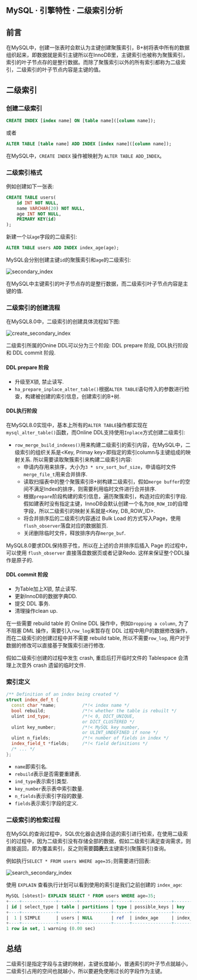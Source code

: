 ## MySQL · 引擎特性 · 二级索引分析

## 前言

在MySQL中，创建一张表时会默认为主键创建聚簇索引，B+树将表中所有的数据组织起来，即数据就是索引主键所以在InnoDB里，主键索引也被称为聚簇索引，索引的叶子节点存的是整行数据。而除了聚簇索引以外的所有索引都称为二级索引，二级索引的叶子节点内容是主键的值。

## 二级索引

### 创建二级索引

```sql
CREATE INDEX [index name] ON [table name]([column name]);
```

或者

```sql
ALTER TABLE [table name] ADD INDEX [index name]([column name]);
```

在MySQL中，`CREATE INDEX` 操作被映射为 `ALTER TABLE ADD_INDEX`。

### 二级索引格式

例如创建如下一张表:

```sql
CREATE TABLE users(
    id INT NOT NULL,
    name VARCHAR(20) NOT NULL,
    age INT NOT NULL,
    PRIMARY KEY(id)
);
```

新建一个以`age`字段的二级索引:

```sql
ALTER TABLE users ADD INDEX index_age(age);
```

MySQL会分别创建主键`id`的聚簇索引和`age`的二级索引:

![secondary_index](/Users/mbpzy/images/2020-01-qingwu-secondary-index.jpg)

在MySQL中主键索引的叶子节点存的是整行数据，而二级索引叶子节点内容是主键的值.

### 二级索引的创建流程

在MySQL8.0中，二级索引的创建具体流程如下图:

![create_secondary_index](/Users/mbpzy/images/2020-01-qingwu-create-secondary-index.jpg)

二级索引所属的Onine DDL可以分为三个阶段: DDL prepare 阶段, DDL执行阶段和 DDL commit 阶段.

#### DDL prepare 阶段

- 升级至X锁, 禁止读写.
- `ha_prepare_inplace_alter_table()`根据`ALTER TABLE`语句传入的参数进行检查，构建被创建的索引信息，创建索引的B+树.

#### DDL执行阶段

在MySQL8.0实现中，基本上所有的`ALTER TABLE`操作都实现在`mysql_alter_table()`函数，而Online DDL支持使用`Inplace`方式创建二级索引:

- `row_merge_build_indexes()`用来构建二级索引的索引内容，在MySQL中，二级索引的组织关系是<Key, Primay key>即指定的索引column与主键组成的映射关系. 所以需要读取聚簇索引来构建二级索引内容:
  - 申请内存用来排序，大小为`3 * srv_sort_buf_size`，申请临时文件`merge_file_t`用来合并排序.
  - 读取扫描表中的整个聚簇索引B+树构建二级索引，假如`merge buffer`的空间不满足Index的排序，则需要利用临时文件进行合并排序.
  - 根据`prepare`阶段构建的索引信息，遍历聚簇索引，构造对应的索引字段. 假如建表时没有指定主键，InnoDB会默认创建一个名为`DB_ROW_ID`的自增字段，所以二级索引的映射关系就是<Key, DB_ROW_ID>.
  - 将合并排序后的二级索引内容通过 Bulk Load 的方式写入Page，使用`flush_observer`落盘对应的数据脏页.
  - 关闭删除临时文件，释放排序内存`merge_buf`.

MySQL8.0要求DDL保持原子性，所以在上述的合并排序后插入 Page 的过程中，可以使用 `flush_observer` 直接落盘数据页或者记录Redo. 这样来保证整个DDL操作是原子的.

#### DDL commit 阶段

- 为Table加上X锁, 禁止读写.
- 更新InnoDB的数据字典DD.
- 提交 DDL 事务.
- 清理操作clean up.

在一些需要 rebuild table 的 Online DDL 操作中，例如`Dropping a column`, 为了不阻塞 DML 操作，需要引入`row_log`来暂存在 DDL 过程中用户的数据修改操作，而在二级索引的创建过程中并不需要 rebuild table, 所以不需要`row_log`, 用户对于数据的修改可以直接基于聚簇索引进行修改.

假如二级索引创建的过程中发生 crash, 重启后打开临时文件的 Tablespace 会清理上次意外 crash 遗留的临时文件.

### 索引定义

```c++
/** Definition of an index being created */
struct index_def_t {
  const char *name;          /*!< index name */
  bool rebuild;              /*!< whether the table is rebuilt */
  ulint ind_type;            /*!< 0, DICT_UNIQUE,
                             or DICT_CLUSTERED */
  ulint key_number;          /*!< MySQL key number,
                             or ULINT_UNDEFINED if none */
  ulint n_fields;            /*!< number of fields in index */
  index_field_t *fields;     /*!< field definitions */
  /* ... */
};
```

- `name`即索引名.
- `rebuild`表示是否需要重建表.
- `ind_type`表示索引类型.
- `key_number`表示表中索引数量.
- `n_fields`表示索引字段的数量.
- `fields`表示索引字段的定义.

### 二级索引的检索过程

在MySQL的查询过程中，SQL优化器会选择合适的索引进行检索，在使用二级索引的过程中，因为二级索引没有存储全部的数据，假如二级索引满足查询需求，则直接返回，即为覆盖索引，反之则需要**回表**去主键索引(聚簇索引)查询。

例如执行`SELECT * FROM users WHERE age=35;`则需要进行回表:

![search_secondary_index](/Users/mbpzy/images/2020-01-qingwu-search-secondary-index.jpg)

使用 `EXPLAIN` 查看执行计划可以看到使用的索引是我们之前创建的 `index_age`:

```sql
MySQL [sbtest]> EXPLAIN SELECT * FROM users WHERE age=35;
+----+-------------+-------+------------+------+---------------+-----------+---------+-------+------+----------+-------+
| id | select_type | table | partitions | type | possible_keys | key       | key_len | ref   | rows | filtered | Extra |
+----+-------------+-------+------------+------+---------------+-----------+---------+-------+------+----------+-------+
|  1 | SIMPLE      | users | NULL       | ref  | index_age     | index_age | 4       | const |    1 |   100.00 | NULL  |
+----+-------------+-------+------------+------+---------------+-----------+---------+-------+------+----------+-------+
1 row in set, 1 warning (0.00 sec)
```

## 总结

二级索引是指定字段与主键的映射，主键长度越小，普通索引的叶子节点就越小，二级索引占用的空间也就越小，所以要避免使用过长的字段作为主键。